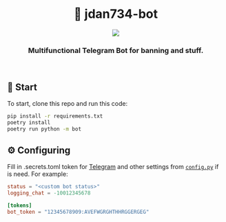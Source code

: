 <div align="center">
  <h1>🤖 jdan734-bot</h1>
  <a href="https://t.me/jdan734_bot" target="__blank"><img src="https://img.shields.io/badge/Telegram-Bot-blue.svg?logo=telegram"></a><br/>
  <h3>Multifunctional Telegram Bot for banning and stuff.</h3>
</div><br>

## 🚀 Start
To start, clone this repo and run this code:
```sh
pip install -r requirements.txt
poetry install
poetry run python -m bot
```

## ⚙️ Configuring
Fill in .secrets.toml token for [Telegram](t.me/BotFather) and other settings from [`config.py`](https://github.com/jDan735/jdan734-bot/blob/nightly/bot/config/config.py) if is need. For example:

```toml
status = "<custom bot status>"
logging_chat = -10012345678

[tokens]
bot_token = "12345678909:AVEFWGRGHTHHRGGERGEG"
```
